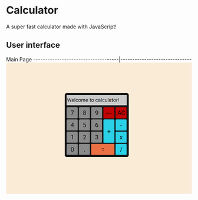 # Calculator

A super fast calculator made with JavaScript!

## User interface

Main Page
------------------------------------|------------------------------
![MainPage](docs/calculator.png)
